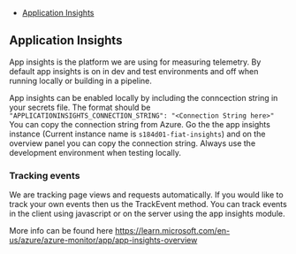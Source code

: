 - [Application Insights](#application-insights)

## Application Insights

App insights is the platform we are using for measuring telemetry. By default app insights is on in dev and test environments and off when running locally or building in a pipeline.

App insights can be enabled locally by including the conncection string in your secrets file. The format should be `"APPLICATIONINSIGHTS_CONNECTION_STRING": "<Connection String here>"`
You can copy the connection string from Azure. Go the the app insights instance (Current instance name is `s184d01-fiat-insights`) and on the overview panel you can copy the connection string. Always use the development environment when testing locally.

### Tracking events
We are tracking page views and requests automatically. If you would like to track your own events then us the TrackEvent method.
You can track events in the client using javascript or on the server using the app insights module.

More info can be found here https://learn.microsoft.com/en-us/azure/azure-monitor/app/app-insights-overview